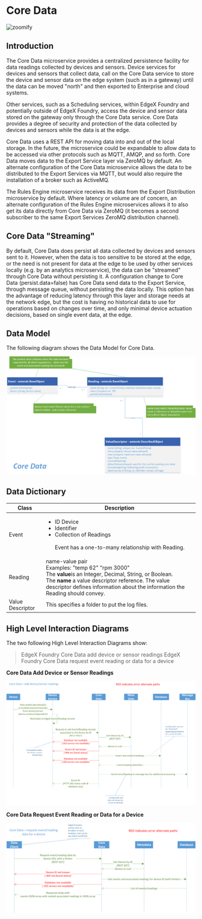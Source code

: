# Core Data

![zoomify](EdgeX_CoreData.png)

## Introduction

The Core Data microservice provides a centralized persistence facility
for data readings collected by devices and sensors. Device services for
devices and sensors that collect data, call on the Core Data service to
store the device and sensor data on the edge system (such as in a
gateway) until the data can be moved "north" and then exported to
Enterprise and cloud systems.

Other services, such as a Scheduling services, within EdgeX Foundry and
potentially outside of EdgeX Foundry, access the device and sensor data
stored on the gateway only through the Core Data service. Core Data
provides a degree of security and protection of the data collected by
devices and sensors while the data is at the edge.

Core Data uses a REST API for moving data into and out of the local
storage. In the future, the microservice could be expandable to allow
data to be accessed via other protocols such as MQTT, AMQP, and so
forth. Core Data moves data to the Export Service layer via ZeroMQ by
default. An alternate configuration of the Core Data microservice allows
the data to be distributed to the Export Services via MQTT, but would
also require the installation of a broker such as ActiveMQ.

The Rules Engine microservice receives its data from the Export
Distribution microservice by default. Where latency or volume are of
concern, an alternate configuration of the Rules Engine microservices
allows it to also get its data directly from Core Data via ZeroMQ (it
becomes a second subscriber to the same Export Services ZeroMQ
distribution channel).

## Core Data "Streaming"

By default, Core Data does persist all data collected by devices and
sensors sent to it. However, when the data is too sensitive to be stored
at the edge, or the need is not present for data at the edge to be used
by other services locally (e.g. by an analytics microservice), the data
can be "streamed" through Core Data without persisting it. A
configuration change to Core Data (persist.data=false) has Core Data
send data to the Export Service, through message queue, without
persisting the data locally. This option has the advantage of reducing
latency through this layer and storage needs at the network edge, but
the cost is having no historical data to use for operations based on
changes over time, and only minimal device actuation decisions, based on
single event data, at the edge.

## Data Model

The following diagram shows the Data Model for Core Data.

![image](EdgeX_CoreDataModel.png)

## Data Dictionary


| Class        | Description                                 |
| --- | --- |
| Event              | <ul><li>ID Device</li><li>Identifier</li><li>Collection of Readings</li><br>Event has a one-to-many relationship with Reading. |      
| Reading            | name-value pair<br>Examples: "temp 62" "rpm 3000"<br>The **value**is an Integer, Decimal, String, or Boolean.<br> The **name**  a value descriptor reference. The value descriptor defines information about the information the Reading should convey. |
| Value Descriptor   | This specifies a folder to put the log files.   |


## High Level Interaction Diagrams

The two following High Level Interaction Diagrams show:

> EdgeX Foundry Core Data add device or sensor readings EdgeX Foundry
> Core Data request event reading or data for a device

**Core Data Add Device or Sensor Readings**

![image](EdgeX_CoreDataAddDevice.png)

**Core Data Request Event Reading or Data for a Device**

![image](EdgeX_CoreDataEventReading.png)

